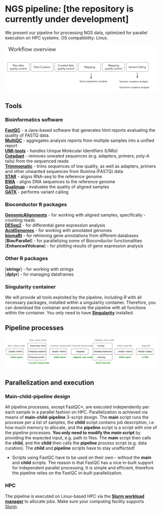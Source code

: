 # NGS pipeline: [the repository is currently under development]
We present our pipeline for processing NGS data, optimized for parallel execution on HPC systems. OS compatibility: Linux. 

![](https://github.com/madinajapakhova/NGS_pipeline/blob/main/workflow_overview.png)  

## Tools 
### Bioinformatics software    
[**FastQC**](https://www.bioinformatics.babraham.ac.uk/projects/fastqc/) - a Java-based software that generates html reports evaluating the quality of FASTQ data.        
[**MultiQC**](https://multiqc.info/) - aggregates analysis reports from multiple samples into a unified report       
[**UMI-tools**](https://umi-tools.readthedocs.io/en/latest/) - handles Unique Molecular Identifiers (UMIs)               
[**Cutadapt**](https://cutadapt.readthedocs.io/en/stable/) - removes unwated sequences (e.g. adapters, primers, poly-A tails) from the sequenced reads            
[**Trimmomatic**](http://www.usadellab.org/cms/uploads/supplementary/Trimmomatic/TrimmomaticManual_V0.32.pdf) - trims sequences of low quality, as well as adapters, primers and other unwanted sequences from Illumina (FASTQ) data             
[**STAR**](https://github.com/alexdobin/STAR) - aligns RNA-seq to the reference genome       
[**BWA**](https://bio-bwa.sourceforge.net/) - aligns DNA sequences to the reference genome      
[**Qualimap**](http://qualimap.conesalab.org/) - evaluates the quality of aligned samples        
[**GATK**](https://gatk.broadinstitute.org/hc/en-us) - performs variant calling     

### Bioconductor R packages   
[**GenomicAlignments**](https://bioconductor.org/packages/release/bioc/html/GenomicAlignments.html) - for working with aligned samples, specifically - counting reads     
[**DESeq2**](https://bioconductor.org/packages/release/bioc/html/DESeq2.html) - for differential gene expression analysis   
[**AcidGenomes**](https://github.com/acidgenomics/r-acidgenomes) - for working with annotated genomes        
[**biomaRt**](https://bioconductor.org/packages/release/bioc/html/biomaRt.html) - for retrieving gene annotations from different databases      
[**BiocParallel**] - for parallelizing some of Bioconductor functionalities 
[**EnhancedVolcano**] - for plotting results of gene expression analysis           

### Other R packages      
[**stringr**] - for working with strings     
[**dplyr**] - for managing dataframes       

### Singularity container    
We will provide all tools exploited by the pipeline, including $R$ with all necessary packages, installed within a singularity container. Therefore, you can download the container and execute the pipeline with all functions within the container. You only need to have [**Singularity**](https://docs.sylabs.io/guides/3.5/user-guide/introduction.html) installed.  

## Pipeline processes    
![](https://github.com/madinajapakhova/NGS_pipeline/blob/main/pipeline_processes.png)   

## Parallelization and execution   

### Main-child-pipeline design    
All pipeline processes, except FastQC*, are executed independently per each sample in a parallel fashion on HPC. Parallelization is achieved via means of **main-child-pipeline** 3-script design. The **main** script runs the processe per a list of samples, the **child** script contains job description, i.e. how much memory to allocate, and the **pipeline** script is a script with one of the pipeline processes. **You only need to modify the *main* script** by providing the expected input, e.g. path to files.  The **main** script then calls the **child**, and the **child** then calls the **pipeline** process script (e.g. data curation). The **child** and **pipeline** scripts have to stay unaffected!   

* Scripts using FastQC have to be used on their own - without the **main** and **child** scripts. The reason is that FastQC has a nice in-built support for independent parallel processing. It is simple and efficient, therefore the pipeline relies on the FastQC in-built parallelization. 

### HPC   
The pipeline is executed on Linux-based HPC via the [**Slurm workload manager**](https://slurm.schedmd.com/sbatch.html) to allocate jobs. Make sure your computing facility supports [Slurm](https://slurm.schedmd.com/sbatch.html).             


